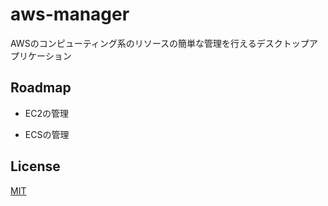 # aws-manager

AWSのコンピューティング系のリソースの簡単な管理を行えるデスクトップアプリケーション

## Roadmap

- EC2の管理

- ECSの管理


## License

[MIT](https://choosealicense.com/licenses/mit/)

